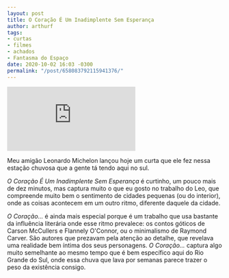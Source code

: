 ```yaml
---
layout: post
title: O Coração É Um Inadimplente Sem Esperança
author: arthurf
tags:
- curtas
- filmes
- achados
- Fantasma do Espaço
date: 2020-10-02 16:03 -0300
permalink: "/post/658083792115941376/"
---
```

<iframe class="full-width" src="https://www.youtube.com/embed/_VFGu7m3th8" frameborder="0" allow="accelerometer; autoplay; clipboard-write; encrypted-media; gyroscope; picture-in-picture" allowfullscreen></iframe>

Meu amigão Leonardo Michelon lançou hoje um curta que ele fez nessa estação chuvosa que a gente tá tendo aqui no sul.

*O Coração É Um Inadimplente Sem Esperança* é curtinho, um pouco mais de dez minutos, mas captura muito o que eu gosto no trabalho do Leo, que compreende muito bem o sentimento de cidades pequenas (ou do interior), onde as coisas acontecem em um outro ritmo, diferente daquele da cidade.

*O Coração…* é ainda mais especial porque é um trabalho que usa bastante da influência literária onde esse ritmo prevalece: os contos góticos de Carson McCullers e Flannely O'Connor, ou o minimalismo de Raymond Carver. São autores que prezavam pela atenção ao detalhe, que revelava uma realidade bem íntima dos seus personagens. *O Coração…* captura algo muito semelhante ao mesmo tempo que é bem específico aqui do Rio Grande do Sul, onde essa chuva que lava por semanas parece trazer o peso da existência consigo.
